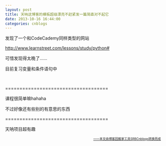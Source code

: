 ```yaml
---
layout: post
title: 天呐这博客的模板超级漂亮不赶紧发一篇简直对不起它
date: 2013-10-16 16:44:00
categories: cnblogs
---
```


<p>发现了一个和CodeCademy同样类型的网站</p>
<p><a href="http://www.learnstreet.com/lessons/study/python" rel="nofollow" target="_blank">http://www.learnstreet.com/lessons/study/python#</a></p>
<p>可惜发现得太晚了&hellip;&hellip;</p>
<p>目前复习变量和条件语句中</p>
<p>&nbsp;</p>
<p>====================================</p>
<p>课程很简单嘛hahaha</p>
<p>不过好像还有些别的有意思的东西</p>
<p>====================================</p>
<p>天呐项目超有趣</p>

<div align=right><a href="https://github.com/mlxy/SRBCnblogs"><font size=1>——本文由博客园搬家工具SRBCnblogs转换而成</font></a></div>